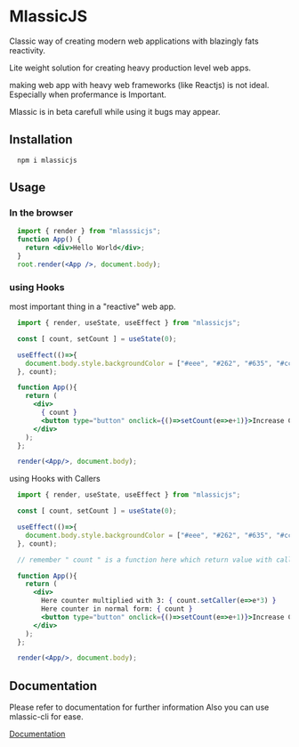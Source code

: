
# MlassicJS

Classic way of creating modern web applications with blazingly fats reactivity.

Lite weight solution for creating heavy production level web apps.

making web app with heavy web frameworks (like Reactjs) is not ideal. Especially when profermance is Important.

Mlassic is in beta carefull while using it bugs may appear.

## Installation

```node
  npm i mlassicjs
```


## Usage

### In the browser

```jsx
  import { render } from "mlasssicjs";
  function App() {
    return <div>Hello World</div>;
  }
  root.render(<App />, document.body);
```

### using Hooks
most important thing in a "reactive" web app.

```jsx
  import { render, useState, useEffect } from "mlassicjs";

  const [ count, setCount ] = useState(0);

  useEffect(()=>{
    document.body.style.backgroundColor = ["#eee", "#262", "#635", "#ccc"][Math.abs(Math.random()*4)];
  }, count);

  function App(){
    return (
      <div>
        { count }
        <button type="button" onclick={()=>setCount(e=>e+1)}>Increase Count</button>
      </div>
    );
  };

  render(<App/>, document.body);
```

using Hooks with Callers 

```jsx
  import { render, useState, useEffect } from "mlassicjs";

  const [ count, setCount ] = useState(0);

  useEffect(()=>{
    document.body.style.backgroundColor = ["#eee", "#262", "#635", "#ccc"][Math.abs(Math.random()*4)];
  }, count);

  // remember " count " is a function here which return value with called.

  function App(){
    return (
      <div>
        Here counter multiplied with 3: { count.setCaller(e=>e*3) }
        Here counter in normal form: { count }
        <button type="button" onclick={()=>setCount(e=>e+1)}>Increase Count</button>
      </div>
    );
  };

  render(<App/>, document.body);
```




## Documentation

Please refer to documentation for further information
Also you can use mlassic-cli for ease.

[Documentation](https://mrinmoymondal.ml)

